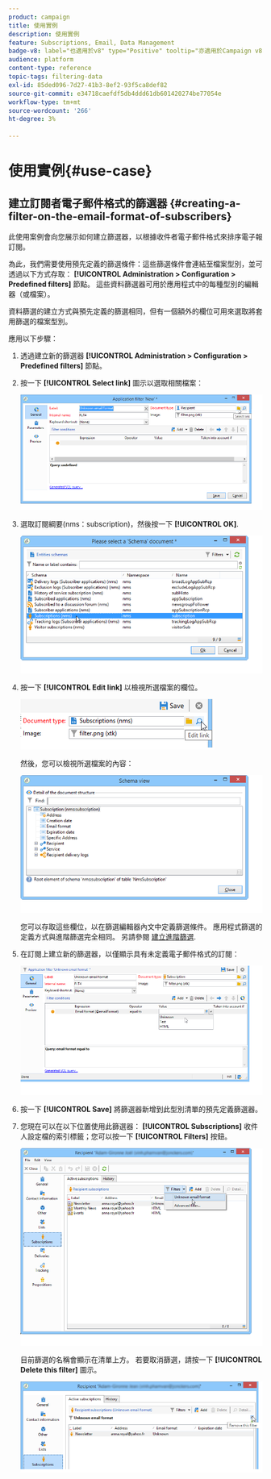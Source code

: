 ```yaml
---
product: campaign
title: 使用實例
description: 使用實例
feature: Subscriptions, Email, Data Management
badge-v8: label="也適用於v8" type="Positive" tooltip="亦適用於Campaign v8"
audience: platform
content-type: reference
topic-tags: filtering-data
exl-id: 85ded096-7d27-41b3-8ef2-93f5ca8def82
source-git-commit: e34718caefdf5db4ddd61db601420274be77054e
workflow-type: tm+mt
source-wordcount: '266'
ht-degree: 3%

---
```


# 使用實例{#use-case}



## 建立訂閱者電子郵件格式的篩選器 {#creating-a-filter-on-the-email-format-of-subscribers}

此使用案例會向您展示如何建立篩選器，以根據收件者電子郵件格式來排序電子報訂閱。

為此，我們需要使用預先定義的篩選條件：這些篩選條件會連結至檔案型別，並可透過以下方式存取： **[!UICONTROL Administration > Configuration > Predefined filters]** 節點。 這些資料篩選器可用於應用程式中的每種型別的編輯器（或檔案）。

資料篩選的建立方式與預先定義的篩選相同，但有一個額外的欄位可用來選取將套用篩選的檔案型別。

應用以下步驟：

1. 透過建立新的篩選器 **[!UICONTROL Administration > Configuration > Predefined filters]** 節點。
1. 按一下 **[!UICONTROL Select link]** 圖示以選取相關檔案：

   ![](assets/s_ncs_user_filter_choose_schema.png)

1. 選取訂閱綱要(nms：subscription)，然後按一下 **[!UICONTROL OK]**.

   ![](assets/s_ncs_user_filter_select_schema.png)

1. 按一下 **[!UICONTROL Edit link]** 以檢視所選檔案的欄位。

   ![](assets/s_ncs_user_filter_edit_schema.png)

   然後，您可以檢視所選檔案的內容：

   ![](assets/s_ncs_user_filter_view_schema.png)

   您可以存取這些欄位，以在篩選編輯器內文中定義篩選條件。 應用程式篩選的定義方式與進階篩選完全相同。 另請參閱 [建立進階篩選](../../platform/using/creating-filters.md#creating-an-advanced-filter).

1. 在訂閱上建立新的篩選器，以僅顯示具有未定義電子郵件格式的訂閱：

   ![](assets/s_ncs_user_filter_parameters.png)

1. 按一下 **[!UICONTROL Save]** 將篩選器新增到此型別清單的預先定義篩選器。
1. 您現在可以在以下位置使用此篩選器： **[!UICONTROL Subscriptions]** 收件人設定檔的索引標籤；您可以按一下 **[!UICONTROL Filters]** 按鈕。

   ![](assets/s_ncs_user_filter_on_events.png)

   目前篩選的名稱會顯示在清單上方。 若要取消篩選，請按一下 **[!UICONTROL Delete this filter]** 圖示。

   ![](assets/s_ncs_user_filter_on_subscriptions.png)
